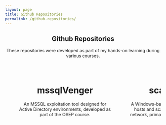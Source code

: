 ```yaml
---
layout: page
title: Github Repositories
permalink: /github-repositories/
---
```


<div style="text-align: center;">
  <h2 class="certs-title">Github Repositories</h2>
  <p class="tools-note">These repositories were developed as part of my hands-on learning during various courses.</p>
</div>
<br>

<div class="tools-cards-container">

  <a class="tool-card-link" href="https://github.com/Extravenger/OSEPlayground" target="_blank">
    <div class="tool-card">
      <div class="tool-card-inner">
        <div class="tool-card-content">
          <h1>OSEPlayground</h1>
          <p>A collection of useful tools and scripts were developed and gathered throughout the Offensive Security's PEN-300 (OSEP) course.</p>
        </div>
      </div>
    </div>
  </a>

  <a class="tool-card-link" href="https://github.com/Extravenger/mssqlVenger" target="_blank">
    <div class="tool-card">
      <div class="tool-card-inner">
        <div class="tool-card-content">
          <h1>mssqlVenger</h1>
          <p>An MSSQL exploitation tool designed for Active Directory environments, developed as part of the OSEP course.</p>
        </div>
      </div>
    </div>
  </a>

  <a class="tool-card-link" href="https://github.com/Extravenger/scanVenger" target="_blank">
    <div class="tool-card">
      <div class="tool-card-inner">
        <div class="tool-card-content">
          <h1>scanVenger</h1>
          <p>A Windows-based tool for discovering live hosts and scanning open ports within a network, primarily built as part of the OSEP course.</p>
        </div>
      </div>
    </div>
  </a>

  <!-- Add more tools as needed -->

</div>

<style>
.tools-cards-container {
  display: flex;
  flex-wrap: nowrap;
  gap: 20px;
  justify-content: flex-start;
  position: relative;
  overflow: hidden;
  width: 100%;
}

.tool-card {
  width: 300px;
  background: var(--card-background);
  border: 2px solid rgba(255, 255, 255, 0.1);
  border-radius: 20px;
  padding: 15px;
  text-align: center;
  position: relative;
  animation: moveAndFragment 10s infinite linear;
  will-change: transform, opacity;
  flex-shrink: 0;
}

@keyframes moveAndFragment {
  0% {
    transform: translateX(-100%);
    opacity: 1;
  }
  50% {
    transform: translateX(calc(50vw + 50%));
    opacity: 1;
  }
  55% {
    opacity: 0;
    transform: translateX(calc(50vw + 50%));
  }
  60% {
    transform: translateX(80vw);
    opacity: 0;
  }
  61% {
    transform: translateX(-100%);
    opacity: 0;
  }
  70% {
    transform: translateX(-80%);
    opacity: 0.3;
  }
  80% {
    transform: translateX(-60%);
    opacity: 0.7;
  }
  90% {
    transform: translateX(-40%);
    opacity: 1;
  }
  100% {
    transform: translateX(-100%);
    opacity: 1;
  }
}

.tool-card:hover {
  animation-play-state: paused;
  transform: scale(1.05);
}

.tool-card-content {
  color: var(--text-color);
}

.tool-card-link {
  text-decoration: none;
}
</style>

